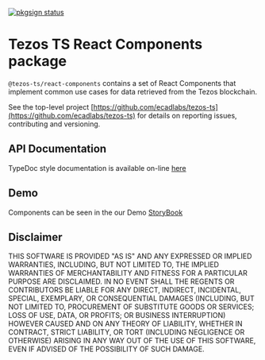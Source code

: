[![pkgsign status](https://us-central1-pkgsign.cloudfunctions.net/pkgsign-badge?name=@tezos-ts/tezos-ts-react-components&expectedIdentity=jevonearth)](https://github.com/RedpointGames/pkgsign)

# Tezos TS React Components package

`@tezos-ts/react-components` contains a set of React Components that implement common use cases for data retrieved from the Tezos blockchain.

See the top-level project [https://github.com/ecadlabs/tezos-ts](https://github.com/ecadlabs/tezos-ts) for details on reporting issues, contributing and versioning.

## API Documentation

TypeDoc style documentation is available on-line [here][0]

## Demo

Components can be seen in the our Demo [StoryBook][1]

## Disclaimer

THIS SOFTWARE IS PROVIDED "AS IS" AND ANY EXPRESSED OR IMPLIED WARRANTIES, INCLUDING, BUT NOT LIMITED TO, THE IMPLIED WARRANTIES OF MERCHANTABILITY AND FITNESS FOR A PARTICULAR PURPOSE ARE DISCLAIMED. IN NO EVENT SHALL THE REGENTS OR CONTRIBUTORS BE LIABLE FOR ANY DIRECT, INDIRECT, INCIDENTAL, SPECIAL, EXEMPLARY, OR CONSEQUENTIAL DAMAGES (INCLUDING, BUT NOT LIMITED TO, PROCUREMENT OF SUBSTITUTE GOODS OR SERVICES; LOSS OF USE, DATA, OR PROFITS; OR BUSINESS INTERRUPTION) HOWEVER CAUSED AND ON ANY THEORY OF LIABILITY, WHETHER IN CONTRACT, STRICT LIABILITY, OR TORT (INCLUDING NEGLIGENCE OR OTHERWISE) ARISING IN ANY WAY OUT OF THE USE OF THIS SOFTWARE, EVEN IF ADVISED OF THE POSSIBILITY OF SUCH DAMAGE.

[0]: https://ecadlabs.github.io/tezos-ts/typedoc/modules/_tezos_ts_react-components.html
[1]: https://ecadlabs.github.io/tezos-ts/react-storybook/ 
